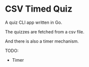# CSV Timed Quiz

A quiz CLI app written in Go.

The quizzes are fetched from a csv file.

And there is also a timer mechanism.

TODO:

- Timer
